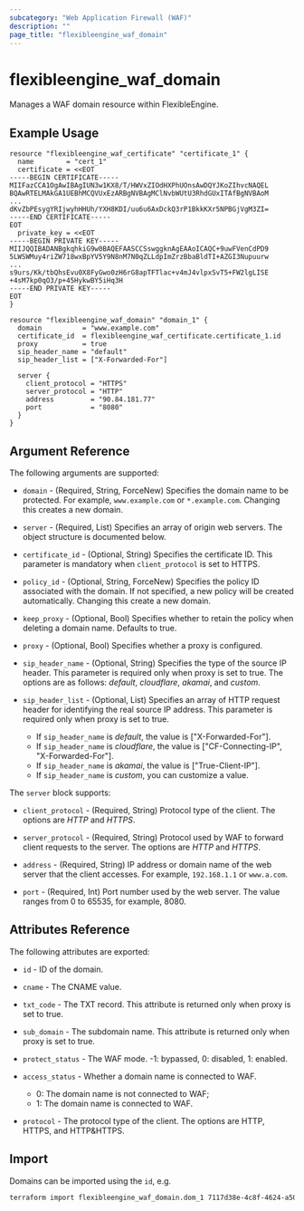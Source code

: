 ```yaml
---
subcategory: "Web Application Firewall (WAF)"
description: ""
page_title: "flexibleengine_waf_domain"
---
```


# flexibleengine_waf_domain

Manages a WAF domain resource within FlexibleEngine.

## Example Usage

```hcl
resource "flexibleengine_waf_certificate" "certificate_1" {
  name        = "cert_1"
  certificate = <<EOT
-----BEGIN CERTIFICATE-----
MIIFazCCA1OgAwIBAgIUN3w1KX8/T/HWVxZIOdHXPhUOnsAwDQYJKoZIhvcNAQEL
BQAwRTELMAkGA1UEBhMCQVUxEzARBgNVBAgMClNvbWUtU3RhdGUxITAfBgNVBAoM
...
dKvZbPEsygYRIjwyhHHUh/YXH8KDI/uu6u6AxDckQ3rP1BkkKXr5NPBGjVgM3ZI=
-----END CERTIFICATE-----
EOT
  private_key = <<EOT
-----BEGIN PRIVATE KEY-----
MIIJQQIBADANBgkqhkiG9w0BAQEFAASCCSswggknAgEAAoICAQC+9uwFVenCdPD9
5LWSWMuy4riZW718wxBpYV5Y9N8nM7N0qZLLdpImZrzBbaBldTI+AZGI3Nupuurw
...
s9urs/Kk/tbQhsEvu0X8FyGwo0zH6rG8apTFTlac+v4mJ4vlpxSvT5+FW2lgLISE
+4sM7kp0qO3/p+45HykwBY5iHq3H
-----END PRIVATE KEY-----
EOT
}

resource "flexibleengine_waf_domain" "domain_1" {
  domain          = "www.example.com"
  certificate_id  = flexibleengine_waf_certificate.certificate_1.id
  proxy           = true
  sip_header_name = "default"
  sip_header_list = ["X-Forwarded-For"]

  server {
    client_protocol = "HTTPS"
    server_protocol = "HTTP"
    address         = "90.84.181.77"
    port            = "8080"
  }
}
```

## Argument Reference

The following arguments are supported:

* `domain` - (Required, String, ForceNew) Specifies the domain name to be protected. For example, `www.example.com` or `*.example.com`.
  Changing this creates a new domain.

* `server` - (Required, List) Specifies an array of origin web servers. The object structure is documented below.

* `certificate_id` - (Optional, String) Specifies the certificate ID.
  This parameter is mandatory when `client_protocol` is set to HTTPS.

* `policy_id` - (Optional, String, ForceNew) Specifies the policy ID associated with the domain.
  If not specified, a new policy will be created automatically. Changing this create a new domain.

* `keep_proxy` - (Optional, Bool) Specifies whether to retain the policy when deleting a domain name. Defaults to true.

* `proxy` - (Optional, Bool) Specifies whether a proxy is configured.

* `sip_header_name` - (Optional, String) Specifies the type of the source IP header.
  This parameter is required only when proxy is set to true. The options are as follows:
  *default*, *cloudflare*, *akamai*, and *custom*.

* `sip_header_list` - (Optional, List) Specifies an array of HTTP request header for identifying the real source IP address.
  This parameter is required only when proxy is set to true.
  + If `sip_header_name` is *default*, the value is ["X-Forwarded-For"].
  + If `sip_header_name` is *cloudflare*, the value is ["CF-Connecting-IP", "X-Forwarded-For"].
  + If `sip_header_name` is *akamai*, the value is ["True-Client-IP"].
  + If `sip_header_name` is *custom*, you can customize a value.

The `server` block supports:

* `client_protocol` - (Required, String) Protocol type of the client. The options are *HTTP* and *HTTPS*.

* `server_protocol` - (Required, String) Protocol used by WAF to forward client requests to the server.
  The options are *HTTP* and *HTTPS*.

* `address` - (Required, String) IP address or domain name of the web server that the client accesses.
  For example, `192.168.1.1` or `www.a.com`.

* `port` - (Required, Int) Port number used by the web server. The value ranges from 0 to 65535, for example, 8080.

## Attributes Reference

The following attributes are exported:

* `id` -  ID of the domain.

* `cname` - The CNAME value.

* `txt_code` - The TXT record. This attribute is returned only when proxy is set to true.

* `sub_domain` - The subdomain name. This attribute is returned only when proxy is set to true.

* `protect_status` - The WAF mode. -1: bypassed, 0: disabled, 1: enabled.

* `access_status` - Whether a domain name is connected to WAF.
  + 0: The domain name is not connected to WAF;
  + 1: The domain name is connected to WAF.

* `protocol` - The protocol type of the client. The options are HTTP, HTTPS, and HTTP&HTTPS.

## Import

Domains can be imported using the `id`, e.g.

```sh
terraform import flexibleengine_waf_domain.dom_1 7117d38e-4c8f-4624-a505-bd96b97d024c
```
